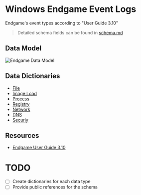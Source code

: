 # Windows Endgame Event Logs
Endgame's event types according to "User Guide 3.10"
>Detailed schema fields can be found in [schema.md](https://github.com/hunters-forge/OSSEM/blob/master/data_dictionaries/windows/endgame/schema.md)

## Data Model
![Endgame Data Model][logo]

[logo]: https://github.com/sahar55/OSSEM/blob/master/resources/images/EndgameDataModel.png "Endgame Data Model"

## Data Dictionaries
* [File](#)
* [Image Load](#)
* [Process](#)
* [Registry](#)
* [Network](#)
* [DNS](#)
* [Securiy](#)


## Resources
* [Endgame User Guide 3.10](#)

# TODO
- [ ] Create dictionaries for each data type
- [ ] Provide public references for the schema

